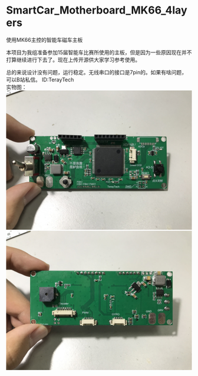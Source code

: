 # SmartCar_Motherboard_MK66_4layers
使用MK66主控的智能车磁车主板  

本项目为我组准备参加15届智能车比赛所使用的主板，但是因为一些原因现在并不打算继续进行下去了。现在上传开源供大家学习参考使用。  

总的来说设计没有问题，运行稳定。无线串口的接口是7pin的。如果有啥问题，可以B站私信。 ID:TerayTech  
实物图：
![正面](https://github.com/TerayTech/SmartCar_Motherboard_MK66_4layers/blob/master/imgs/IMG_4826.JPG)
![背面](https://github.com/TerayTech/SmartCar_Motherboard_MK66_4layers/blob/master/imgs/IMG_4827.JPG)

